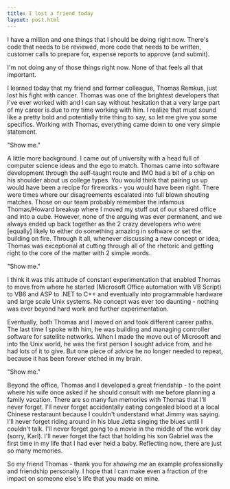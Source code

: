 ```yaml
---
title: I lost a friend today
layout: post.html
---
```


I have a million and one things that I should be doing right now. There's code that needs to be reviewed, more code that needs to be written, customer calls to prepare for, expense reports to approve (and submit).

I'm not doing any of those things right now. None of that feels all that important.

I learned today that my friend and former colleague, Thomas Remkus, just lost his fight with cancer. Thomas was one of the brightest developers that I've ever worked with and I can say without hesitation that a very large part of my career is due to my time working with him. I realize that must sound like a pretty bold and potentially trite thing to say, so let me give you some specifics. Working with Thomas, everything came down to one very simple statement.

"Show me."

A little more background. I came out of university with a head full of computer science ideas and the ego to match. Thomas came into software development through the self-taught route and IMO had a bit of a chip on his shoulder about us college types. You would think that pairing us up would have been a recipe for fireworks - you would have been right. There were times where our disagreements escalated into full blown shouting matches. Those on our team probably remember the infamous Thomas/Howard breakup where I moved my stuff out of our shared office and into a cube. However, none of the arguing was ever permanent, and we always ended up back together as the 2 crazy developers who were [equally] likely to either do something amazing in software or set the building on fire. Through it all, whenever discussing a new concept or idea, Thomas was exceptional at cutting through all of the rhetoric and getting right to the core of the matter with 2 simple words.

"Show me."

I think it was this attitude of constant experimentation that enabled Thomas to move from where he started (Microsoft Office automation with VB Script) to VB6 and ASP to .NET to C++ and eventually into programmable hardware and large scale Unix systems. No concept was ever too daunting - nothing was ever beyond hard work and further experimentation.

Eventually, both Thomas and I moved on and took different career paths. The last time I spoke with him, he was building and managing controller software for satellite networks. When I made the move out of Microsoft and into the Unix world, he was the first person I sought advice from, and he had lots of it to give. But one piece of advice he no longer needed to repeat, because it has been forever etched in my brain. 

"Show me."

Beyond the office, Thomas and I developed a great friendship - to the point where his wife once asked if he should consult with me before planning a family vacation. There are so many fun memories with Thomas that I'll never forget. I'll never forget accidentally eating congealed blood at a local Chinese restaraunt because I couldn't understand what Jimmy was saying. I'll never forget riding around in his blue Jetta singing the blues until I couldn't talk. I'll never forget going to a movie in the middle of the work day (sorry, Karl). I'll never forget the fact that holding his son Gabriel was the first time in my life that I had ever held a baby. Reflecting now, there are just so many memories. 

So my friend Thomas - thank you for _showing me_ an example professionally and friendship personally. I hope that I can make even a fraction of the impact on someone else's life that you made on mine.
